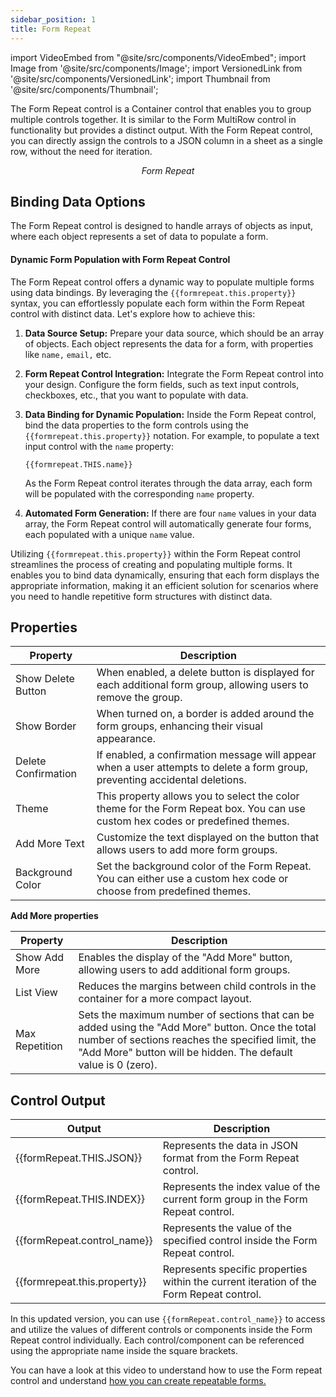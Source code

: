 ```yaml
---
sidebar_position: 1
title: Form Repeat
---
```


import VideoEmbed from "@site/src/components/VideoEmbed";
import Image from '@site/src/components/Image';
import VersionedLink from '@site/src/components/VersionedLink';
import Thumbnail from '@site/src/components/Thumbnail';

The Form Repeat control is a Container control that enables you to group multiple controls together. It is similar to the Form MultiRow control in functionality but provides a distinct output. With the Form Repeat control, you can directly assign the controls to a JSON column in a sheet as a single row, without the need for iteration.

<figure>
  <Thumbnail src="/img/reference/controls/form-repeat/preview.png" alt="Form Repeat" />
  <figcaption align = "center"><i>Form Repeat</i></figcaption>
</figure>

## Binding Data Options

The Form Repeat control is designed to handle arrays of objects as input, where each object represents a set of data to populate a form. 

####  Dynamic Form Population with Form Repeat Control

The Form Repeat control offers a dynamic way to populate multiple forms using data bindings. By leveraging the `{{formrepeat.this.property}}` syntax, you can effortlessly populate each form within the Form Repeat control with distinct data. Let's explore how to achieve this:

1. **Data Source Setup:**
   Prepare your data source, which should be an array of objects. Each object represents the data for a form, with properties like `name,` `email,` etc.

2. **Form Repeat Control Integration:**
   Integrate the Form Repeat control into your design. Configure the form fields, such as text input controls, checkboxes, etc., that you want to populate with data.

3. **Data Binding for Dynamic Population:**
   Inside the Form Repeat control, bind the data properties to the form controls using the `{{formrepeat.this.property}}` notation. For example, to populate a text input control with the `name` property:

   ```
   {{formrepeat.THIS.name}}
   ```

   As the Form Repeat control iterates through the data array, each form will be populated with the corresponding `name` property.

4. **Automated Form Generation:**
   If there are four `name` values in your data array, the Form Repeat control will automatically generate four forms, each populated with a unique `name` value.

Utilizing `{{formrepeat.this.property}}` within the Form Repeat control streamlines the process of creating and populating multiple forms. It enables you to bind data dynamically, ensuring that each form displays the appropriate information, making it an efficient solution for scenarios where you need to handle repetitive form structures with distinct data.


## Properties


| Property             | Description                                                                                                         |
|----------------------|---------------------------------------------------------------------------------------------------------------------|
| Show Delete Button   | When enabled, a delete button is displayed for each additional form group, allowing users to remove the group.     |
| Show Border          | When turned on, a border is added around the form groups, enhancing their visual appearance.                       |
| Delete Confirmation  | If enabled, a confirmation message will appear when a user attempts to delete a form group, preventing accidental deletions. |
| Theme                | This property allows you to select the color theme for the Form Repeat box. You can use custom hex codes or predefined themes. |
| Add More Text        | Customize the text displayed on the button that allows users to add more form groups.                              |
| Background Color     | Set the background color of the Form Repeat. You can either use a custom hex code or choose from predefined themes. |

**Add More properties**

| Property             | Description                                                                                                       |
|----------------------|-------------------------------------------------------------------------------------------------------------------|
| Show Add More        | Enables the display of the "Add More" button, allowing users to add additional form groups.                    |
| List View            | Reduces the margins between child controls in the container for a more compact layout.                          |
| Max Repetition       | Sets the maximum number of sections that can be added using the "Add More" button. Once the total number of sections reaches the specified limit, the "Add More" button will be hidden. The default value is 0 (zero). |

## Control Output

| Output                             | Description                                                                                                    |
|------------------------------------|----------------------------------------------------------------------------------------------------------------|
| {{formRepeat.THIS.JSON}}           | Represents the data in JSON format from the Form Repeat control.                                              |
| {{formRepeat.THIS.INDEX}}          | Represents the index value of the current form group in the Form Repeat control.                             |
| {{formRepeat.control_name}} | Represents the value of the specified control inside the Form Repeat control.                     |
| {{formrepeat.this.property}} | Represents specific properties within the current iteration of the Form Repeat control.|

In this updated version, you can use `{{formRepeat.control_name}}` to access and utilize the values of different controls or components inside the Form Repeat control individually. Each control/component can be referenced using the appropriate name inside the square brackets.


You can have a look at this video to understand how to use the Form repeat control and understand [how you can create repeatable forms.](https://community.dronahq.com/t/creating-repeatable-forms-using-form-repeat-control)


<figure>
  <VideoEmbed host='youtube' videoId='4qhpRxy01e4' />
</figure>